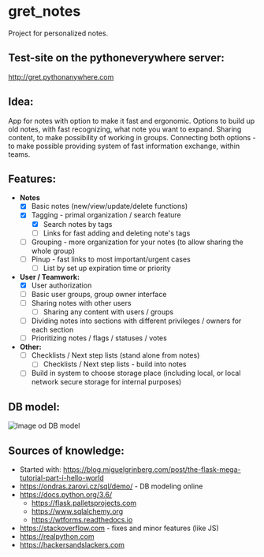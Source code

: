 # gret_notes

Project for personalized notes.

## Test-site on the pythoneverywhere server:

http://gret.pythonanywhere.com

## Idea:

 App for notes with option to make it fast and ergonomic.
 Options to build up old notes, with fast recognizing, what note you want to expand.
 Sharing content, to make possibility of working in groups.
 Connecting both options - to make possible providing system of fast information exchange, within teams.

## Features:

* **Notes**
    * [x] Basic notes (new/view/update/delete functions)
    * [x] Tagging - primal organization / search feature
        * [x] Search notes by tags
        * [ ] Links for fast adding and deleting note's tags
    * [ ] Grouping - more organization for your notes (to allow sharing the whole group)
    * [ ] Pinup - fast links to most important/urgent cases
        * [ ] List by set up expiration time or priority

* **User / Teamwork:**
    * [x] User authorization
    * [ ] Basic user groups, group owner interface
    * [ ] Sharing notes with other users 
        * [ ] Sharing any content with users / groups
    * [ ] Dividing notes into sections with different privileges / owners for each section
    * [ ] Prioritizing notes / flags / statuses / votes

* **Other:**
    * [ ] Checklists / Next step lists (stand alone from notes)
        * [ ] Checklists / Next step lists - build into notes
    * [ ] Build in system to choose storage place (including local, or local network secure storage for internal purposes)

## DB model:

![Image od DB model](https://i.ibb.co/Q6b5Tj1/DB-model.png)

## Sources of knowledge:

* Started with: https://blog.miguelgrinberg.com/post/the-flask-mega-tutorial-part-i-hello-world
* https://ondras.zarovi.cz/sql/demo/ - DB modeling online
* https://docs.python.org/3.6/
    * https://flask.palletsprojects.com
    * https://www.sqlalchemy.org
    * https://wtforms.readthedocs.io
* https://stackoverflow.com - fixes and minor features (like JS)
* https://realpython.com
* https://hackersandslackers.com

